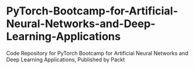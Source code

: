 # PyTorch-Bootcamp-for-Artificial-Neural-Networks-and-Deep-Learning-Applications
Code Repository for PyTorch Bootcamp for Artificial Neural Networks and Deep Learning Applications, Published by Packt
